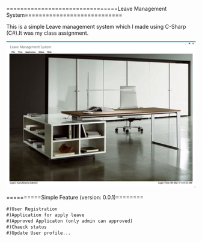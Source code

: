 ================================Leave Management System============================

This is a simple Leave management system which I made using C-Sharp (C#).It was my class assignment.  


![LeaveManagementSystem/screenshot](https://github.com/marufsharia/LeaveManagementSystem/blob/master/screenshot/Screenshot_%20(1).png)

==========Simple Feature (version: 0.0.1)========

	#)User Registration 
	#)Application for apply leave
	#)Approved Applicaton (only admin can approved)
	#)Chaeck status
	#)Update User profile...
